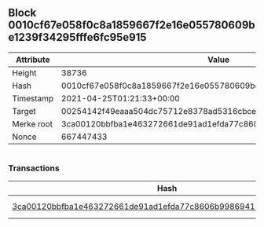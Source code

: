 ## Block 0010cf67e058f0c8a1859667f2e16e055780609be1239f34295fffe6fc95e915

Attribute | Value
--- | ---
Height | 38736
Hash | 0010cf67e058f0c8a1859667f2e16e055780609be1239f34295fffe6fc95e915
Timestamp | 2021-04-25T01:21:33+00:00
Target | 00254142f49eaaa504dc75712e8378ad5316cbcead634704b3734b6271167cc4
Merke root | 3ca00120bbfba1e463272661de91ad1efda77c8606b99869417d57a82d2fe9b0
Nonce | 667447433

```

```

### Transactions

Hash | Amount
--- | ---
[3ca00120bbfba1e463272661de91ad1efda77c8606b99869417d57a82d2fe9b0](3ca00120bbfba1e463272661de91ad1efda77c8606b99869417d57a82d2fe9b0.md) | 10.00000000 SKEPTI 
